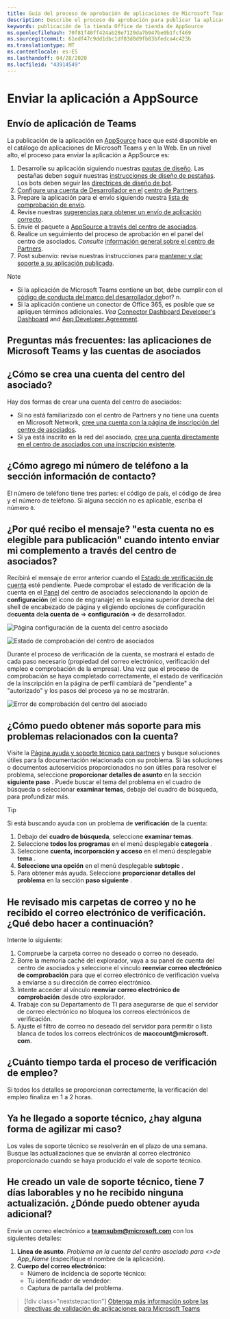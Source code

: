 ```yaml
---
title: Guía del proceso de aprobación de aplicaciones de Microsoft Teams
description: Describe el proceso de aprobación para publicar la aplicación en la tienda de aplicaciones de Microsoft Teams
keywords: publicación de la tienda Office de tienda de AppSource
ms.openlocfilehash: 70f81f40ff424ab28e7129da7b947be0b1fcf469
ms.sourcegitcommit: 61edf47c9dd1dbc1df03d0d9fb83bfedca4c423b
ms.translationtype: MT
ms.contentlocale: es-ES
ms.lasthandoff: 04/28/2020
ms.locfileid: "43914549"
---
```

# <a name="submit-your-app-to-appsource"></a>Enviar la aplicación a AppSource

## <a name="teams-app-submission"></a>Envío de aplicación de Teams

La publicación de la aplicación en [AppSource](https://appsource.microsoft.com) hace que esté disponible en el catálogo de aplicaciones de Microsoft Teams y en la Web. En un nivel alto, el proceso para enviar la aplicación a AppSource es:

1. Desarrolle su aplicación siguiendo nuestras [pautas de diseño](~/concepts/design/understand-use-cases.md). Las pestañas deben seguir nuestras [instrucciones de diseño de pestañas](~/tabs/design/tabs.md). Los bots deben seguir las [directrices de diseño de bot](~/bots/design/bots.md).
1. [Configure una cuenta de Desarrollador en el](/office/dev/store/open-a-developer-account) [centro de Partners](https://support.microsoft.com/help/4499930/partner-center-overview).
1. Prepare la aplicación para el envío siguiendo nuestra [lista de comprobación de envío](~/concepts/deploy-and-publish/appsource/prepare/submission-checklist.md).
1. Revise nuestras [sugerencias para obtener un envío de aplicación correcto](~/concepts/deploy-and-publish/appsource/prepare/frequently-failed-cases.md).
1. Envíe el paquete a [AppSource a través del centro de asociados](/office/dev/store/use-partner-center-to-submit-to-appsource).
1. Realice un seguimiento del proceso de aprobación en el panel del centro de asociados. *Consulte* [información general sobre el centro de Partners](https://support.microsoft.com/help/4499930/partner-center-overview).
1. Post subenvío: revise nuestras instrucciones para [mantener y dar soporte a su aplicación publicada](~/concepts/deploy-and-publish/appsource/post-publish/overview.md).

>[!NOTE]
>
> * Si la aplicación de Microsoft Teams contiene un bot, debe cumplir con el [código de conducta del marco del desarrollador de](https://aka.ms/bf-conduct)bot? n.
> * Si la aplicación contiene un conector de Office 365, es posible que se apliquen términos adicionales. *Vea* [Connector Dashboard Developer's Dashboard](https://aka.ms/connectorsdashboard) and [App Developer Agreement](https://sellerdashboard.microsoft.com/Assets/Content/Agreements/Office_Store_Seller_Agreement_20120927.htm).

## <a name="faqs--teams-apps-and-partner-accounts"></a>Preguntas más frecuentes: las aplicaciones de Microsoft Teams y las cuentas de asociados

## <a name="how-do-i-create-a-partner-center-account"></a>¿Cómo se crea una cuenta del centro del asociado?

Hay dos formas de crear una cuenta del centro de asociados:

* Si no está familiarizado con el centro de Partners y no tiene una cuenta en Microsoft Network, [cree una cuenta con la página de inscripción del centro de asociados](/office/dev/store/open-a-developer-account#create-an-account-using-an-existing-partner-center-enrollment).
* Si ya está inscrito en la red del asociado, [cree una cuenta directamente en el centro de asociados con una inscripción existente](/office/dev/store/).

## <a name="how-do-i-add-my-phone-number-to-the-contact-info-section"></a>¿Cómo agrego mi número de teléfono a la sección información de contacto?

El número de teléfono tiene tres partes: el código de país, el código de área y el número de teléfono. Si alguna sección no es aplicable, escriba el número `0`.

## <a name="why-do-i-get-the-message-this-account-is-not-publish-eligible-when-i-try-to-submit-my-add-in-through-partner-center"></a>¿Por qué recibo el mensaje? "esta cuenta no es elegible para publicación" cuando intento enviar mi complemento a través del centro de asociados?

Recibirá el mensaje de error anterior cuando el [Estado de verificación de cuenta](/partner-center/verification-responses) esté pendiente. Puede comprobar el estado de verificación de la cuenta en el [Panel](https://partner.microsoft.com/dashboard) del centro de asociados seleccionando la opción de **configuración** (el icono de engranaje) en la esquina superior derecha del shell de encabezado de página y eligiendo opciones de configuración de**cuenta** de**la cuenta de**  =>  **configuración** => de desarrollador.

![Página configuración de la cuenta del centro asociado](../../../assets/images/partner-center-accts-page.png)

![Estado de comprobación del centro de asociados](../../../assets/images/partner-center-verification-status.png)

Durante el proceso de verificación de la cuenta, se mostrará el estado de cada paso necesario (propiedad del correo electrónico, verificación del empleo e comprobación de la empresa). Una vez que el proceso de comprobación se haya completado correctamente, el estado de verificación de la inscripción en la página de perfil cambiará de "pendiente" a "autorizado" y los pasos del proceso ya no se mostrarán.

![Error de comprobación del centro del asociado](../../../assets/images/partner-center-acct-verification-error.png)

## <a name="how-i-do-get-further-support-for-my-account-related-issues"></a>¿Cómo puedo obtener más soporte para mis problemas relacionados con la cuenta?

Visite la [Página ayuda y soporte técnico para partners](https://aka.ms/marketplacepublishersupport) y busque soluciones útiles para la documentación relacionada con su problema. Si las soluciones o documentos autoservicios proporcionados no son útiles para resolver el problema, seleccione **proporcionar detalles de asunto** en la sección **siguiente paso** . Puede buscar el tema del problema en el cuadro de búsqueda o seleccionar **examinar temas**, debajo del cuadro de búsqueda, para profundizar más.

> [!TIP]
> Si está buscando ayuda con un problema de **verificación** de la cuenta:
>
>1. Debajo del **cuadro de búsqueda**, seleccione **examinar temas**.
>1. Seleccione **todos los programas** en el menú desplegable **categoría** .
> 1. Seleccione **cuenta, incorporación y acceso** en el menú desplegable **tema** .
>1. **Seleccione una opción** en el menú desplegable **subtopic** .
>1. Para obtener más ayuda. Seleccione **proporcionar detalles del problema** en la sección **paso siguiente** .
>

## <a name="ive-checked-my-mail-folders-and-havent-received-the-verification-email-what--should-i-do-next"></a>He revisado mis carpetas de correo y no he recibido el correo electrónico de verificación. ¿Qué debo hacer a continuación?

Intente lo siguiente:

1. Compruebe la carpeta correo no deseado o correo no deseado.
1. Borre la memoria caché del explorador, vaya a su panel de cuenta del centro de asociados y seleccione el vínculo **reenviar correo electrónico de comprobación** para que el correo electrónico de verificación vuelva a enviarse a su dirección de correo electrónico.
1. Intente acceder al vínculo **reenviar correo electrónico de comprobación** desde otro explorador.
1. Trabaje con su Departamento de TI para asegurarse de que el servidor de correo electrónico no bloquea los correos electrónicos de verificación.
1. Ajuste el filtro de correo no deseado del servidor para permitir o lista blanca de todos los correos electrónicos de **maccount@microsoft.<span> </span> com**.

## <a name="how-long-does-the-employment-verification-process-usually-take"></a>¿Cuánto tiempo tarda el proceso de verificación de empleo?

Si todos los detalles se proporcionan correctamente, la verificación del empleo finaliza en 1 a 2 horas.

## <a name="ive-already-reached-out-to-support-is-there-a-way-to-expedite-my-case"></a>Ya he llegado a soporte técnico, ¿hay alguna forma de agilizar mi caso?

Los vales de soporte técnico se resolverán en el plazo de una semana. Busque las actualizaciones que se enviarán al correo electrónico proporcionado cuando se haya producido el vale de soporte técnico.

## <a name="ive-created-a-support-ticket-it-has-been-7-business-days-and-i-havent-received-an-update-where-can-i-get-additional-help"></a>He creado un vale de soporte técnico, tiene 7 días laborables y no he recibido ninguna actualización. ¿Dónde puedo obtener ayuda adicional?

Envíe un correo electrónico a **<teamsubm@microsoft.com>** con los siguientes detalles:

1. **Línea de asunto**. *Problema en la cuenta del centro asociado para <>de App_Name* (especifique el nombre de la aplicación).
2. **Cuerpo del correo electrónico:**
    * Número de incidencia de soporte técnico:
    * Tu identificador de vendedor:
    * Captura de pantalla del problema.

> [!div class="nextstepaction"]
> [Obtenga más información sobre las directivas de validación de aplicaciones para Microsoft Teams](https://docs.microsoft.com/legal/marketplace/certification-policies)
